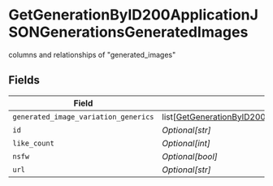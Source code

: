 # GetGenerationByID200ApplicationJSONGenerationsGeneratedImages

columns and relationships of "generated_images"


## Fields

| Field                                                                                                                                                                                                                       | Type                                                                                                                                                                                                                        | Required                                                                                                                                                                                                                    | Description                                                                                                                                                                                                                 |
| --------------------------------------------------------------------------------------------------------------------------------------------------------------------------------------------------------------------------- | --------------------------------------------------------------------------------------------------------------------------------------------------------------------------------------------------------------------------- | --------------------------------------------------------------------------------------------------------------------------------------------------------------------------------------------------------------------------- | --------------------------------------------------------------------------------------------------------------------------------------------------------------------------------------------------------------------------- |
| `generated_image_variation_generics`                                                                                                                                                                                        | list[[GetGenerationByID200ApplicationJSONGenerationsGeneratedImagesGeneratedImageVariationGeneric](../../models/operations/getgenerationbyid200applicationjsongenerationsgeneratedimagesgeneratedimagevariationgeneric.md)] | :heavy_minus_sign:                                                                                                                                                                                                          | N/A                                                                                                                                                                                                                         |
| `id`                                                                                                                                                                                                                        | *Optional[str]*                                                                                                                                                                                                             | :heavy_minus_sign:                                                                                                                                                                                                          | N/A                                                                                                                                                                                                                         |
| `like_count`                                                                                                                                                                                                                | *Optional[int]*                                                                                                                                                                                                             | :heavy_minus_sign:                                                                                                                                                                                                          | N/A                                                                                                                                                                                                                         |
| `nsfw`                                                                                                                                                                                                                      | *Optional[bool]*                                                                                                                                                                                                            | :heavy_minus_sign:                                                                                                                                                                                                          | N/A                                                                                                                                                                                                                         |
| `url`                                                                                                                                                                                                                       | *Optional[str]*                                                                                                                                                                                                             | :heavy_minus_sign:                                                                                                                                                                                                          | N/A                                                                                                                                                                                                                         |